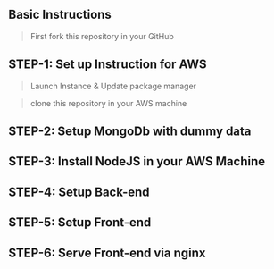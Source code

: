 ## Basic Instructions

> First fork this repository in your GitHub


## STEP-1: Set up Instruction for AWS 

> Launch Instance & Update package manager

> clone this repository in your AWS machine


## STEP-2: Setup MongoDb with dummy data


## STEP-3: Install NodeJS in your AWS Machine


## STEP-4: Setup Back-end


## STEP-5: Setup Front-end

## STEP-6: Serve Front-end via nginx